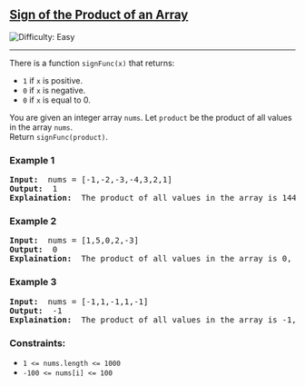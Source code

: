 <h2><a href="https://leetcode.com/problems/sign-of-the-product-of-an-array/">Sign of the Product of an Array</a></h2>
<img src='https://img.shields.io/badge/Difficulty-Easy-green' alt='Difficulty: Easy'/>
<hr>
<p>
There is a function <code>signFunc(x)</code> that returns:
  <ul>
    <li><code>1</code> if <code>x</code> is positive.</li>
    <li><code>0</code> if <code>x</code> is negative.</li>
    <li><code>0</code> if <code>x</code> is equal to 0.</li>
  </ul>
  You are given an integer array <code>nums</code>. Let <code>product</code> be the product of all values in the array <code>nums</code>.
  <br>
Return <code>signFunc(product)</code>.
</p>

<h3>Example 1</h3>
<pre><strong>Input: </strong> nums = [-1,-2,-3,-4,3,2,1]
<strong>Output: </strong> 1
<strong>Explaination: </strong> The product of all values in the array is 144, and signFunc(144) = 1
</pre>

<h3>Example 2</h3>
<pre><strong>Input: </strong> nums = [1,5,0,2,-3]
<strong>Output: </strong> 0
<strong>Explaination: </strong> The product of all values in the array is 0, and signFunc(0) = 0
</pre>

<h3>Example 3</h3>
<pre><strong>Input: </strong> nums = [-1,1,-1,1,-1]
<strong>Output: </strong> -1
<strong>Explaination: </strong> The product of all values in the array is -1, and signFunc(-1) = -1
</pre>

<h3>Constraints:</h3>
<ul>
<li><code>1 <= nums.length <= 1000</code></li>
<li><code>-100 <= nums[i] <= 100</code></li>

</ul>
